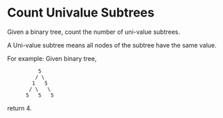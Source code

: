 # Count Univalue Subtrees

Given a binary tree, count the number of uni-value subtrees.

A Uni-value subtree means all nodes of the subtree have the same value.

For example:
Given binary tree,

              5
             / \
            1   5
           / \   \
          5   5   5
 

return 4.